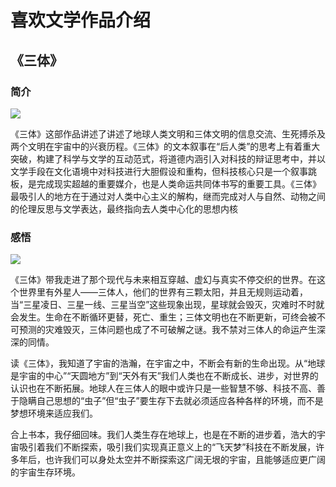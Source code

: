 # 喜欢文学作品介绍

## 《三体》

### 简介

![](D:\Application\Typora\文件\三体图片1.jpg)

​    《三体》这部作品讲述了讲述了地球人类文明和三体文明的信息交流、生死搏杀及两个文明在宇宙中的兴衰历程。《三体》的文本叙事在“后人类”的思考上有着重大突破，构建了科学与文学的互动范式，将道德内涵引入对科技的辩证思考中，并以文学手段在文化语境中对科技进行大胆假设和重构，但科技核心只是一个叙事跳板，是完成现实超越的重要媒介，也是人类命运共同体书写的重要工具。《三体》最吸引人的地方在于通过对人类中心主义的解构，继而完成对人与自然、动物之间的伦理反思与文学表达，最终指向去人类中心化的思想内核 



### 感悟

![](D:\Application\Typora\文件\三体图片2.jpg)

《三体》带我走进了那个现代与未来相互穿越、虚幻与真实不停交织的世界。在这个世界里有外星人——三体人，他们的世界有三颗太阳，并且无规则运动着，当“三星凌日、三星一线、三星当空”这些现象出现，星球就会毁灭，灾难时不时就会发生。生命在不断循环更替，死亡、重生；三体文明也在不断更新，可终会被不可预测的灾难毁灭，三体问题也成了不可破解之谜。我不禁对三体人的命运产生深深的同情。

读《三体》，我知道了宇宙的浩瀚，在宇宙之中，不断会有新的生命出现。从“地球是宇宙的中心”“天圆地方”到“天外有天”我们人类也在不断成长、进步，对世界的认识也在不断拓展。地球人在三体人的眼中或许只是一些智慧不够、科技不高、善于隐瞒自己思想的“虫子”但“虫子”要生存下去就必须适应各种各样的环境，而不是梦想环境来适应我们。

合上书本，我仔细回味。我们人类生存在地球上，也是在不断的进步着，浩大的宇宙吸引着我们不断探索，吸引我们实现真正意义上的“飞天梦”科技在不断发展，许多年后，也许我们可以身处太空并不断探索这广阔无垠的宇宙，且能够适应更广阔的宇宙生存环境。

